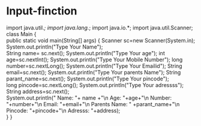 # Input-finction
import java.util.*; 
import java.lang.*;
import java.io.*; 
import java.util.Scanner; 
class Main {   
public static void main(String[] args)
{ Scanner sc=new Scanner(System.in);   
System.out.println("Type Your Name");  
String name= sc.next(); System.out.println("Type Your age");
int age=sc.nextInt(); System.out.println("Type Your Mobile Number"); 
long number=sc.nextLong(); System.out.println("Type Your Emailid"); 
String email=sc.next(); System.out.println("Type Your parents Name"); 
String parant_name=sc.next(); System.out.println("Type Your pincode");   
long pincode=sc.nextLong(); System.out.println("Type Your adressss");  
String address=sc.next();         
System.out.println(" Name: "+ name +"\n Age: "+age+"\n Number: "+number+"\n Email: "+email+"\n Parents Name: 
" +parant_name+"\n Pincode: "+pincode+"\n Adresss: "+address);    
} 
}                     

